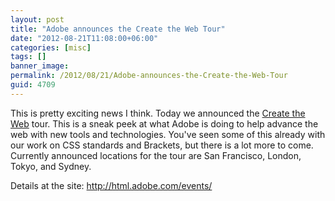 ```yaml
---
layout: post
title: "Adobe announces the Create the Web Tour"
date: "2012-08-21T11:08:00+06:00"
categories: [misc]
tags: []
banner_image: 
permalink: /2012/08/21/Adobe-announces-the-Create-the-Web-Tour
guid: 4709
---
```


This is pretty exciting news I think. Today we announced the <a href="http://html.adobe.com/events/">Create the Web</a> tour. This is a sneak peek at what Adobe is doing to help advance the web with new tools and technologies. You've seen some of this already with our work on CSS standards and Brackets, but there is a lot more to come. Currently announced locations for the tour are San Francisco, London, Tokyo, and Sydney.

Details at the site: <a href="http://html.adobe.com/events/">http://html.adobe.com/events/</a>